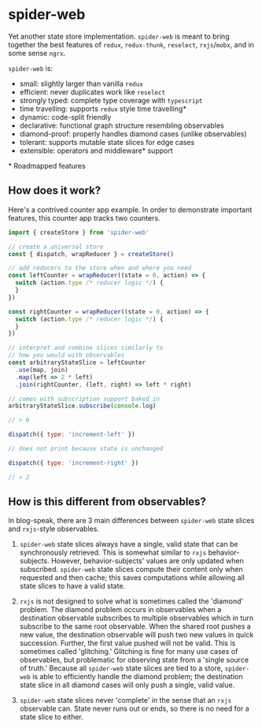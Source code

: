 # spider-web

Yet another state store implementation. `spider-web` is meant to bring together the best features of `redux`, `redux-thunk`, `reselect`, `rxjs`/`mobx`, and in some sense `ngrx`.

`spider-web` is:

- small: slightly larger than vanilla `redux`
- efficient: never duplicates work like `reselect`
- strongly typed: complete type coverage with `typescript`
- time travelling: supports `redux` style time travelling\*
- dynamic: code-split friendly
- declarative: functional graph structure resembling observables
- diamond-proof: properly handles diamond cases (unlike observables)
- tolerant: supports mutable state slices for edge cases
- extensible: operators and middleware\* support

\* Roadmapped features

## How does it work?

Here's a contrived counter app example. In order to demonstrate important features, this counter app tracks two counters.

```javascript
import { createStore } from 'spider-web'

// create a universal store
const { dispatch, wrapReducer } = createStore()

// add reducers to the store when and where you need
const leftCounter = wrapReducer((state = 0, action) => {
  switch (action.type /* reducer logic */) {
  }
})

const rightCounter = wrapReducer((state = 0, action) => {
  switch (action.type /* reducer logic */) {
  }
})

// interpret and combine slices similarly to
// how you would with observables
const arbitraryStateSlice = leftCounter
  .use(map, join)
  .map(left => 2 * left)
  .join(rightCounter, (left, right) => left * right)

// comes with subscription support baked in
arbitraryStateSlice.subscribe(console.log)

// > 0

dispatch({ type: 'increment-left' })

// does not print because state is unchanged

dispatch({ type: 'increment-right' })

// > 2
```

## How is this different from observables?

In blog-speak, there are 3 main differences between `spider-web` state slices and `rxjs`-style observables.

1. `spider-web` state slices always have a single, valid state that can be synchronously retrieved. This is somewhat similar to `rxjs` behavior-subjects. However, behavior-subjects' values are only updated when subscribed. `spider-web` state slices compute their content only when requested and then cache; this saves computations while allowing all state slices to have a valid state.

2. `rxjs` is not designed to solve what is sometimes called the 'diamond' problem. The diamond problem occurs in observables when a destination observable subscribes to multiple observables which in turn subscribe to the same root observable. When the shared root pushes a new value, the destination observable will push two new values in quick succession. Further, the first value pushed will not be valid. This is sometimes called 'glitching.' Glitching is fine for many use cases of observables, but problematic for observing state from a 'single source of truth.' Because all `spider-web` state slices are tied to a store, `spider-web` is able to efficiently handle the diamond problem; the destination state slice in all diamond cases will only push a single, valid value.

3. `spider-web` state slices never 'complete' in the sense that an `rxjs` observable can. State never runs out or ends, so there is no need for a state slice to either.
